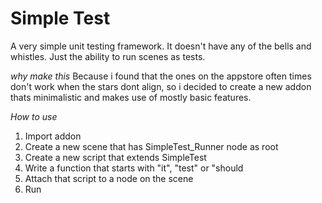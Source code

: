# Simple Test

A very simple unit testing framework. It doesn't have any of the bells and whistles.
Just the ability to run scenes as tests.

_why make this_
Because i found that the ones on the appstore often times don't work when the stars dont align, so i decided to create a new addon
thats minimalistic and makes use of mostly basic features.

*How to use*
1. Import addon
2. Create a new scene that has SimpleTest_Runner node as root
3. Create a new script that extends SimpleTest
4. Write a function that starts with "it", "test" or "should
5. Attach that script to a node on the scene
6. Run